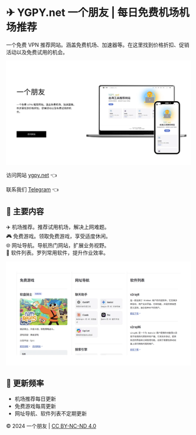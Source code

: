 # ✈ YGPY.net 一个朋友 | 每日免费机场机场推荐

一个免费 VPN 推荐网站。涵盖免费机场、加速器等。在这里找到价格折扣、促销活动以及免费试用的机会。

![一个免费 VPN 推荐网站](ygpy_net.webp)

访问网站 [ygpy.net](https://ygpy.net/) 👈

联系我们 [Telegram](https://t.me/sxtnbhz) 👈

## 📄 主要内容

✈️ 机场推荐。推荐试用机场，解决上网难题。  
🎮 免费游戏。领取免费游戏，享受适度休闲。  
🌐 网址导航。导航热门网站，扩展业务视野。  
💾 软件列表。罗列常用软件，提升作业效率。  

![出海工具推荐网站](ygpy.webp)

## 🔄 更新频率

- 机场推荐每日更新
- 免费游戏每周更新
- 网址导航、软件列表不定期更新

© 2024 一个朋友 | [CC BY-NC-ND 4.0](https://creativecommons.org/licenses/by-nc-nd/4.0/?ref=chooser-v1)

